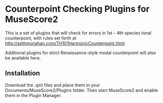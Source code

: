 # Counterpoint Checking Plugins for MuseScore2

This is a set of plugins that will check for errors in 1st - 4th species tonal counterpoint, with rules set forth at http://sethmonahan.com/TH101HarmonicCounterpoint.html.

Additional plugins for strict Renaissance-style modal counterpoint will also be available here.

## Installation

Download the .qml files and place them in your Documents/MuseScore2/Plugins folder. Then start MuseScore2 and enable them in the Plugin Manager.
